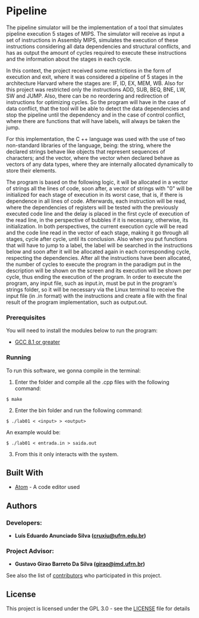 # Pipeline

The pipeline simulator will be the implementation of a tool that simulates pipeline execution 5 stages of MIPS. The simulator will receive as input a set of instructions in Assembly MIPS, simulates the execution of these instructions considering all data dependencies and structural conflicts, and has as output the amount of cycles required to execute these instructions and the information about the stages in each cycle.

In this context, the project received some restrictions in the form of execution and exit, where it was considered a pipeline of 5 stages in the architecture Harvard where the stages are: IF, ID, EX, MEM, WB. Also for this project was restricted only the instructions ADD, SUB, BEQ, BNE, LW, SW and JUMP. Also, there can be no reordering and redirection of instructions for optimizing cycles. So the program will have in the case of data conflict, that the tool will be able to detect the data dependencies and stop the pipeline until the dependency and in the case of control conflict, where there are functions that will have labels, will always be taken the jump.

For this implementation, the C ++ language was used with the use of two non-standard libraries of the language, being: the string, where the declared strings behave like objects that represent sequences of characters; and the vector, where the vector when declared behave as vectors of any data types, where they are internally allocated dynamically to store their elements.

The program is based on the following logic, it will be allocated in a vector of strings all the lines of code, soon after, a vector of strings with "0" will be initialized for each stage of execution in its worst case, that is, if there is dependence in all lines of code. Afterwards, each instruction will be read, where the dependencies of registers will be tested with the previously executed code line and the delay is placed in the first cycle of execution of the read line, in the perspective of bubbles if it is necessary, otherwise, its initialization. In both perspectives, the current execution cycle will be read and the code line read in the vector of each stage, making it go through all stages, cycle after cycle, until its conclusion. Also when you put functions that will have to jump to a label, the label will be searched in the instructions below and soon after it will be allocated again in each corresponding cycle, respecting the dependencies. After all the instructions have been allocated, the number of cycles to execute the program in the paradigm put in the description will be shown on the screen and its execution will be shown per cycle, thus ending the execution of the program.
In order to execute the program, any input file, such as input.in, must be put in the program's strings folder, so it will be necessary via the Linux terminal to receive the input file (in .in format) with the instructions and create a file with the final result of the program implementation, such as output.out.
    
### Prerequisites

You will need to install the modules below to run the program: 
* [GCC 8.1 or greater](http://gcc.gnu.org/)

### Running

To run this software, we gonna compile in the terminal:
1. Enter the folder and compile all the .cpp files with the following command:
```
$ make
```
2. Enter the bin folder and run the following command:
```
$ ./lab01 < <input> > <output>
```
An example would be:
```
$ ./lab01 < entrada.in > saida.out
```
3. From this it only interacts with the system.

## Built With

* [Atom](https://atom.io/) - A code editor used

## Authors
### Developers: 
* **Luís Eduardo Anunciado Silva ([cruxiu@ufrn.edu.br](mailto:cruxiu@ufrn.edu.br))** 
### Project Advisor: 
* **Gustavo Girao Barreto Da Silva ([girao@imd.ufrn.br](mailto:girao@imd.ufrn.br))** 

See also the list of [contributors](https://github.com/cruxiu/IMD0041-Pipeline/contributors) who participated in this project.

## License

This project is licensed under the GPL 3.0 - see the [LICENSE](LICENSE) file for details
